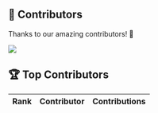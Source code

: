 ## 💫 Contributors

Thanks to our amazing contributors! 💖

<a href="https://github.com/topoteretes/cognee/graphs/contributors">
  <img src="https://contrib.rocks/image?repo=topoteretes/cognee" />
</a>

## 🏆 Top Contributors

| Rank | Contributor | Contributions |
|------|------------|---------------|
